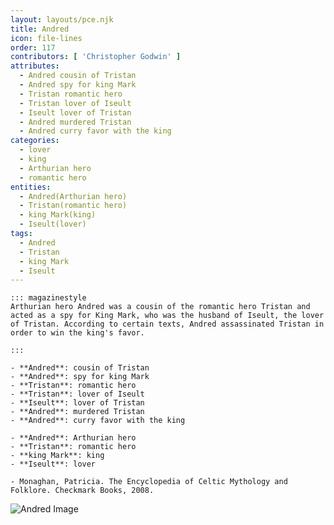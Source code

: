 ```yaml
---
layout: layouts/pce.njk
title: Andred
icon: file-lines
order: 117
contributors: [ 'Christopher Godwin' ]
attributes:
  - Andred cousin of Tristan
  - Andred spy for king Mark
  - Tristan romantic hero
  - Tristan lover of Iseult
  - Iseult lover of Tristan
  - Andred murdered Tristan
  - Andred curry favor with the king
categories:
  - lover
  - king
  - Arthurian hero
  - romantic hero
entities:
  - Andred(Arthurian hero)
  - Tristan(romantic hero)
  - king Mark(king)
  - Iseult(lover)
tags:
  - Andred
  - Tristan
  - king Mark
  - Iseult
---
```

``` tab [group1:Info]
::: magazinestyle
Arthurian hero Andred was a cousin of the romantic hero Tristan and acted as a spy for King Mark, who was the husband of Iseult, the lover of Tristan. According to certain texts, Andred assassinated Tristan in order to win the king's favor.

:::
```
``` tab [group1:Attributes]
- **Andred**: cousin of Tristan
- **Andred**: spy for king Mark
- **Tristan**: romantic hero
- **Tristan**: lover of Iseult
- **Iseult**: lover of Tristan
- **Andred**: murdered Tristan
- **Andred**: curry favor with the king
```
``` tab [group1:Entities]
- **Andred**: Arthurian hero
- **Tristan**: romantic hero
- **king Mark**: king
- **Iseult**: lover
```
``` tab [group1:Sources]
- Monaghan, Patricia. The Encyclopedia of Celtic Mythology and Folklore. Checkmark Books, 2008.
```
![Andred Image]([None])

